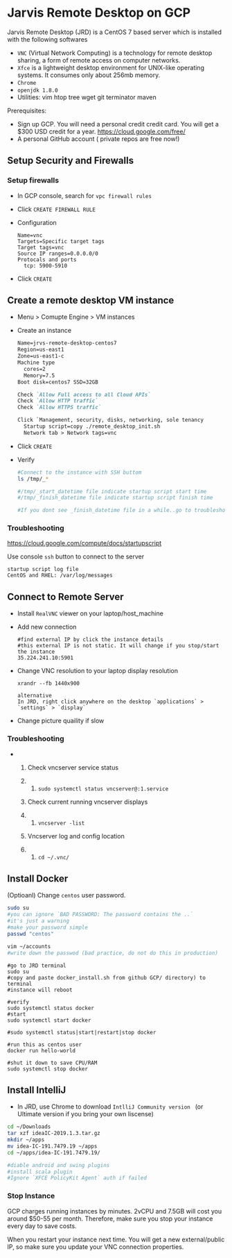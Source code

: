 # Jarvis Remote Desktop on GCP

Jarvis Remote Desktop (JRD) is a CentOS 7 based server which is installed with the following softwares

- `VNC` (Virtual Network Computing) is a technology for remote desktop sharing, a form of remote access on computer networks.
- `Xfce` is a lightweight desktop environment for UNIX-like operating systems. It consumes only about 256mb memory.
- `Chrome`
- `openjdk 1.8.0`
- Utilities: vim htop tree wget git terminator maven

Prerequisites:

- Sign up GCP. You will need a personal credit credit card. You will get a $300 USD credit for a year. https://cloud.google.com/free/
- A personal GitHub account ( private repos are free now!)

## Setup Security and Firewalls

### Setup firewalls

- In GCP console, search for  `vpc firewall rules`

- Click `CREATE FIREWALL RULE`

- Configuration

  ```
  Name=vnc
  Targets=Specific target tags
  Target tags=vnc
  Source IP ranges=0.0.0.0/0
  Protocals and ports
  	tcp: 5900-5910
  ```

- Click `CREATE`

## Create a remote desktop VM instance

* Menu > Comupte Engine > VM instances

* Create an instance

  ```markdown
  Name=jrvs-remote-desktop-centos7
  Region=us-east1
  Zone=us-east1-c
  Machine type
    cores=2
    Memory=7.5
  Boot disk=centos7 SSD=32GB
  
  Check `Allow Full access to all Cloud APIs`
  Check `Allow HTTP traffic`
  Check `Allow HTTPS traffic`
  
  Click `Management, security, disks, networking, sole tenancy
    Startup script=copy ./remote_desktop_init.sh
    Network tab > Network tags=vnc
  ```

* Click `CREATE`

* Verify

  ```bash
  #Connect to the instance with SSH buttom
  ls /tmp/_*
  
  #/tmp/_start_datetime file indicate startup script start time
  #/tmp/_finish_datetime file indicate startup script finish time
  
  #If you dont see _finish_datetime file in a while..go to troubleshooting section.
  ```

### Troubleshooting

https://cloud.google.com/compute/docs/startupscript

Use console `ssh` button to connect to the server

```
startup script log file
CentOS and RHEL: /var/log/messages
```

## Connect to Remote Server

* Install `RealVNC` viewer on your laptop/host_machine

* Add new connection

  ```
  #find external IP by click the instance details
  #this external IP is not static. It will change if you stop/start the instance
  35.224.241.10:5901
  ```

* Change VNC resolution to your laptop display resolution

  ```
  xrandr --fb 1440x900
  
  alternative
  In JRD, right click anywhere on the desktop `applications` > `settings` > `display`
  ```

* Change picture quaility if slow

### Troubleshooting

* 1. Check vncserver service status

  2. 1. `sudo systemctl status vncserver@:1.service`

  3. Check current running vncserver displays

  4. 1. `vncserver -list`

  5. Vncserver log and config location

  6. 1. `cd ~/.vnc/` 

## Install Docker

(Optioanl) Change `centos` user password.

```bash
sudo su
#you can ignore `BAD PASSWORD: The password contains the ..`
#it's just a warning
#make your password simple
passwd "centos"

vim ~/accounts
#write down the passwod (bad practice, do not do this in production)
```

```
#go to JRD terminal
sudo su
#copy and paste docker_install.sh from github GCP/ directory) to terminal
#instance will reboot 

#verify
sudo systemctl status docker
#start
sudo systemctl start docker

#sudo systemctl status|start|restart|stop docker

#run this as centos user
docker run hello-world

#shut it down to save CPU/RAM
sudo systemctl stop docker
```

## Install IntelliJ 

* In JRD, use Chrome to download `IntlliJ Community version `
  (or Ultimate version if you bring your own liscense)

```bash
cd ~/Downloads
tar xzf ideaIC-2019.1.3.tar.gz
mkdir ~/apps
mv idea-IC-191.7479.19 ~/apps
cd ~/apps/idea-IC-191.7479.19/

#diable android and swing plugins
#install scala plugin
#Ignore `XFCE PolicyKit Agent` auth if failed

```

### Stop Instance

GCP charges running instances by minutes. 2vCPU and 7.5GB will cost you around $50-55 per month. Therefore, make sure you stop your instance every day to save costs. 

When you restart your instance next time. You will get a new external/public IP, so make sure you update your VNC connection properties. 

